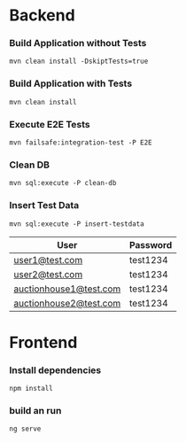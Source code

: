 
# Backend

### Build Application without Tests

`mvn clean install -DskiptTests=true`

### Build Application with Tests

`mvn clean install`

### Execute E2E Tests

`mvn failsafe:integration-test -P E2E`

### Clean DB

`mvn sql:execute -P clean-db`

### Insert Test Data

`mvn sql:execute -P insert-testdata`

User | Password 
--- | --- 
user1@test.com | test1234
user2@test.com | test1234
auctionhouse1@test.com | test1234
auctionhouse2@test.com | test1234

# Frontend

### Install dependencies

`npm install`

### build an run

`ng serve`
